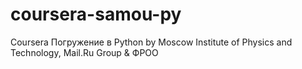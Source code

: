 # coursera-samou-py
Coursera
Погружение в Python
by Moscow Institute of Physics and Technology, Mail.Ru Group & ФРОО
